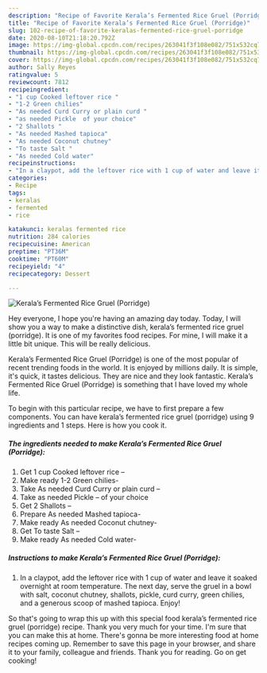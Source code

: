 ```yaml
---
description: "Recipe of Favorite Kerala’s Fermented Rice Gruel (Porridge)"
title: "Recipe of Favorite Kerala’s Fermented Rice Gruel (Porridge)"
slug: 102-recipe-of-favorite-keralas-fermented-rice-gruel-porridge
date: 2020-08-10T21:18:20.792Z
image: https://img-global.cpcdn.com/recipes/263041f3f108e082/751x532cq70/keralas-fermented-rice-gruel-porridge-recipe-main-photo.jpg
thumbnail: https://img-global.cpcdn.com/recipes/263041f3f108e082/751x532cq70/keralas-fermented-rice-gruel-porridge-recipe-main-photo.jpg
cover: https://img-global.cpcdn.com/recipes/263041f3f108e082/751x532cq70/keralas-fermented-rice-gruel-porridge-recipe-main-photo.jpg
author: Sally Reyes
ratingvalue: 5
reviewcount: 7812
recipeingredient:
- "1 cup Cooked leftover rice "
- "1-2 Green chilies"
- "As needed Curd Curry or plain curd "
- "as needed Pickle  of your choice"
- "2 Shallots "
- "As needed Mashed tapioca"
- "As needed Coconut chutney"
- "To taste Salt "
- "As needed Cold water"
recipeinstructions:
- "In a claypot, add the leftover rice with 1 cup of water and leave it soaked overnight at room temperature. The next day, serve the gruel in a bowl with salt, coconut chutney, shallots, pickle, curd curry, green chilies, and a generous scoop of mashed tapioca. Enjoy!"
categories:
- Recipe
tags:
- keralas
- fermented
- rice

katakunci: keralas fermented rice 
nutrition: 284 calories
recipecuisine: American
preptime: "PT36M"
cooktime: "PT60M"
recipeyield: "4"
recipecategory: Dessert

---
```



![Kerala’s Fermented Rice Gruel (Porridge)](https://img-global.cpcdn.com/recipes/263041f3f108e082/751x532cq70/keralas-fermented-rice-gruel-porridge-recipe-main-photo.jpg)

Hey everyone, I hope you're having an amazing day today. Today, I will show you a way to make a distinctive dish, kerala’s fermented rice gruel (porridge). It is one of my favorites food recipes. For mine, I will make it a little bit unique. This will be really delicious.

Kerala’s Fermented Rice Gruel (Porridge) is one of the most popular of recent trending foods in the world. It is enjoyed by millions daily. It is simple, it's quick, it tastes delicious. They are nice and they look fantastic. Kerala’s Fermented Rice Gruel (Porridge) is something that I have loved my whole life.




To begin with this particular recipe, we have to first prepare a few components. You can have kerala’s fermented rice gruel (porridge) using 9 ingredients and 1 steps. Here is how you cook it.

<!--inarticleads1-->

##### The ingredients needed to make Kerala’s Fermented Rice Gruel (Porridge):

1. Get 1 cup Cooked leftover rice –
1. Make ready 1-2 Green chilies-
1. Take As needed Curd Curry or plain curd –
1. Take as needed Pickle – of your choice
1. Get 2 Shallots –
1. Prepare As needed Mashed tapioca-
1. Make ready As needed Coconut chutney-
1. Get To taste Salt –
1. Make ready As needed Cold water-




<!--inarticleads2-->

##### Instructions to make Kerala’s Fermented Rice Gruel (Porridge):

1. In a claypot, add the leftover rice with 1 cup of water and leave it soaked overnight at room temperature. The next day, serve the gruel in a bowl with salt, coconut chutney, shallots, pickle, curd curry, green chilies, and a generous scoop of mashed tapioca. Enjoy!




So that's going to wrap this up with this special food kerala’s fermented rice gruel (porridge) recipe. Thank you very much for your time. I'm sure that you can make this at home. There's gonna be more interesting food at home recipes coming up. Remember to save this page in your browser, and share it to your family, colleague and friends. Thank you for reading. Go on get cooking!
